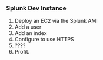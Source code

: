 ### Splunk Dev Instance
1. Deploy an EC2 via the Splunk AMI
1. Add a user
1. Add an index
1. Configure to use HTTPS
1. ????
1. Profit.
